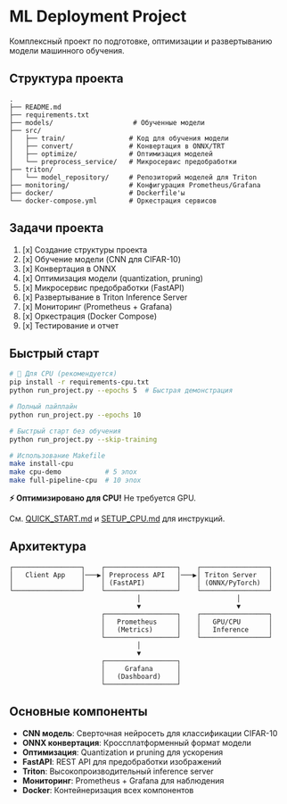 # ML Deployment Project

Комплексный проект по подготовке, оптимизации и развертыванию модели машинного обучения.

## Структура проекта

```
.
├── README.md
├── requirements.txt
├── models/                    # Обученные модели
├── src/
│   ├── train/                # Код для обучения модели
│   ├── convert/              # Конвертация в ONNX/TRT
│   ├── optimize/             # Оптимизация моделей
│   └── preprocess_service/   # Микросервис предобработки
├── triton/
│   └── model_repository/     # Репозиторий моделей для Triton
├── monitoring/               # Конфигурация Prometheus/Grafana
├── docker/                   # Dockerfile'ы
└── docker-compose.yml        # Оркестрация сервисов
```

## Задачи проекта

1. [x] Создание структуры проекта
2. [x] Обучение модели (CNN для CIFAR-10)
3. [x] Конвертация в ONNX
4. [x] Оптимизация модели (quantization, pruning)
5. [x] Микросервис предобработки (FastAPI)
6. [x] Развертывание в Triton Inference Server
7. [x] Мониторинг (Prometheus + Grafana)
8. [x] Оркестрация (Docker Compose)
9. [x] Тестирование и отчет

## Быстрый старт

```bash
# 🚀 Для CPU (рекомендуется)
pip install -r requirements-cpu.txt
python run_project.py --epochs 5  # Быстрая демонстрация

# Полный пайплайн
python run_project.py --epochs 10

# Быстрый старт без обучения
python run_project.py --skip-training

# Использование Makefile
make install-cpu
make cpu-demo           # 5 эпох
make full-pipeline-cpu  # 10 эпох
```

**⚡ Оптимизировано для CPU!** Не требуется GPU.

См. [QUICK_START.md](QUICK_START.md) и [SETUP_CPU.md](SETUP_CPU.md) для инструкций.

## Архитектура

```
┌─────────────────┐    ┌──────────────────┐    ┌─────────────────┐
│   Client App    │───▶│ Preprocess API   │───▶│ Triton Server   │
│                 │    │ (FastAPI)        │    │ (ONNX/PyTorch)  │
└─────────────────┘    └──────────────────┘    └─────────────────┘
                                │                        │
                                ▼                        ▼
                       ┌──────────────────┐    ┌─────────────────┐
                       │   Prometheus     │    │   GPU/CPU       │
                       │   (Metrics)      │    │   Inference     │
                       └──────────────────┘    └─────────────────┘
                                │
                                ▼
                       ┌──────────────────┐
                       │     Grafana      │
                       │   (Dashboard)    │
                       └──────────────────┘
```

## Основные компоненты

- **CNN модель**: Сверточная нейросеть для классификации CIFAR-10
- **ONNX конвертация**: Кроссплатформенный формат модели
- **Оптимизация**: Quantization и pruning для ускорения
- **FastAPI**: REST API для предобработки изображений
- **Triton**: Высокопроизводительный inference server
- **Мониторинг**: Prometheus + Grafana для наблюдения
- **Docker**: Контейнеризация всех компонентов